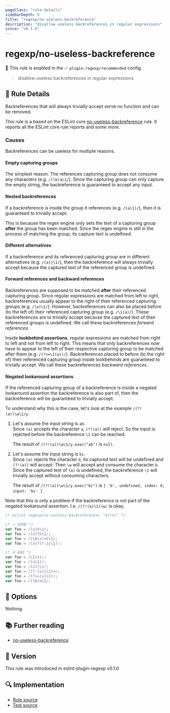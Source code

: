 ```yaml
---
pageClass: "rule-details"
sidebarDepth: 0
title: "regexp/no-useless-backreference"
description: "disallow useless backreferences in regular expressions"
since: "v0.1.0"
---
```

# regexp/no-useless-backreference

💼 This rule is enabled in the ✅ `plugin:regexp/recommended` config.

<!-- end auto-generated rule header -->

> disallow useless backreferences in regular expressions

## :book: Rule Details

Backreferences that will always trivially accept serve no function and can be removed.

This rule is a based on the ESLint core [no-useless-backreference] rule. It reports all the ESLint core rule reports and some more.

### Causes

Backreferences can be useless for multiple reasons.

#### Empty capturing groups

The simplest reason. The references capturing group does not consume any characters (e.g. `/(\b)a\1/`). Since the capturing group can only capture the empty string, the backreference is guaranteed to accept any input.

#### Nested backreferences

If a backreference is inside the group it references (e.g. `/(a\1)/`), then it is guaranteed to trivially accept.

This is because the regex engine only sets the text of a capturing group **after** the group has been matched. Since the regex engine is still in the process of matching the group, its capture text is undefined.

#### Different alternatives

If a backreference and its referenced capturing group are in different alternatives (e.g. `/(a)|\1/`), then the backreference will always trivially accept because the captured text of the referenced group is undefined.

#### Forward references and backward references

Backreferences are supposed to be matched **after** their referenced capturing group. Since regular expressions are matched from left to right, backreferences usually appear to the right of their referenced capturing groups (e.g. `/(a)\1/`). However, backreferences can also be placed before (to the left of) their referenced capturing group (e.g. `/\1(a)/`). These backreferences are to trivially accept because the captured text of their referenced groups is undefined. We call these backreferences _forward references_.

Inside **lookbehind assertions**, regular expressions are matched from right to left and not from left to right. This means that only backreferences now have to appear to the left of their respective capturing group to be matched after them (e.g. `/(?<=\1(a))/`). Backreferences placed to before (to the right of) their referenced capturing group inside lookbehinds are guaranteed to trivially accept. We call these backreferences _backward references_.

#### Negated lookaround assertions

If the referenced capturing group of a backreference is inside a negated lookaround assertion the backreference is also part of, then the backreference will be guaranteed to trivially accept.

To understand why this is the case, let's look at the example `/(?!(a))\w\1/y`.

1. Let's assume the input string is `ab`. <br>
   Since `(a)` accepts the character `a`, `(?!(a))` will reject. So the input is rejected before the backreference `\1` can be reached.

   The result of `/(?!(a))\w\1/y.exec("ab")` is `null`.
2. Let's assume the input string is `bc`. <br>
   Since `(a)` rejects the character `b`, its captured text will be undefined and `(?!(a))` will accept. Then `\w` will accept and consume the character `b`. Since the captured text of `(a)` is undefined, the backreference `\1` will trivially accept without consuming characters.

   The result of `/(?!(a))\w\1/y.exec("bc")` is `[ 'b', undefined, index: 0, input: 'bc' ]`.

Note that this is only a problem if the backreference is not part of the negated lookaround assertion. I.e. `/(?!(a)\1)\w/` is okay.

<eslint-code-block>

```js
/* eslint regexp/no-useless-backreference: "error" */

/* ✓ GOOD */
var foo = /(a)b\1/;
var foo = /(a?)b\1/;
var foo = /(\b|a)+b\1/;
var foo = /(a)?(?:a|\1)/;

/* ✗ BAD */
var foo = /\1(a)/;
var foo = /(a\1)/;
var foo = /(a)|\1/;
var foo = /(?:(a)|\1)+/;
var foo = /(?<=(a)\1)/;
var foo = /(\b)a\1/;
```

</eslint-code-block>

## :wrench: Options

Nothing.

## :books: Further reading

- [no-useless-backreference]

[no-useless-backreference]: https://eslint.org/docs/rules/no-useless-backreference

## :rocket: Version

This rule was introduced in eslint-plugin-regexp v0.1.0

## :mag: Implementation

- [Rule source](https://github.com/ota-meshi/eslint-plugin-regexp/blob/master/lib/rules/no-useless-backreference.ts)
- [Test source](https://github.com/ota-meshi/eslint-plugin-regexp/blob/master/tests/lib/rules/no-useless-backreference.ts)
